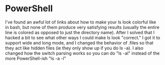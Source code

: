 # PowerShell

I've found an awful lot of links about how to make your ls look colorful like in bash, but none of them produce very satisfying results 
(usually the entire line is colored as opposed to just the directory name). After I solved that I hacked a bit to see what other
ways I could make ls look "correct." I got it to support wide and long mode, and I changed the behavior of .files so that they act
like hidden files (ie they only show up if you do ls -a). I also changed how the switch parsing works so you can do "ls -al" 
instead of the more PowerShell-ish "ls -a -l"
